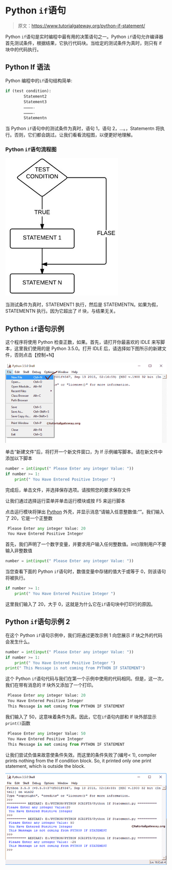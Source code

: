 # Python `if`语句

> 原文：<https://www.tutorialgateway.org/python-if-statement/>

Python `if`语句是实时编程中最有用的决策语句之一。Python `if`语句允许编译器首先测试条件，根据结果，它执行代码块。当给定的测试条件为真时，则只有 if 块中的代码执行。

## Python If 语法

Python 编程中的`if`语句结构简单:

```py
if (test condition):
        Statement2
        Statement3
        ………….
        ………….
        Statementn
```

当 Python `if`语句中的测试条件为真时，语句 1，语句 2，…。，Statementn 将执行。否则，它们都会跳过。让我们看看流程图，以便更好地理解。

### Python `if`语句流程图

![Python If Statement Flow Chart](img/c4d018856cb544980e2449110f02e399.png)

当测试条件为真时，STATEMENT1 执行，然后是 STATEMENTN。如果为假，STATEMENTN 执行。因为它超出了 if 块，与结果无关。

## Python `if`语句示例

这个程序将使用 Python 检查正数，如果。首先，请打开你最喜欢的 IDLE 来写脚本，这里我们使用的是 Python 3.5.0。打开 IDLE 后，请选择如下图所示的新建文件，否则点击【控制+N】

![Python If Statement 1](img/e302631f8370e7b0ac954caac6172706.png)

单击“新建文件”后，将打开一个新文件窗口，为 If 示例编写脚本。请在新文件中添加以下脚本

```py
number = int(input(" Please Enter any integer Value: "))
if number >= 1:
    print(" You Have Entered Positive Integer ")
```

完成后，单击文件，并选择保存选项。请按照您的要求保存文件

让我们通过选择运行菜单并单击运行模块或按 F5 来运行脚本

点击运行模块将弹出 [Python](https://www.tutorialgateway.org/python-tutorial/) 外壳，并显示消息“请输入任意整数值:“”。我们输入了 20，它是一个正整数

```py
 Please Enter any integer Value: 20
 You Have Entered Positive Integer 
```

首先，我们声明了一个数字变量，并要求用户输入任何整数值。int()限制用户不要输入非整数值

```py
number = int(input(" Please Enter any integer Value: "))
```

当您查看下面的 Python `if`语句时，数值变量中存储的值大于或等于 0，则该语句将被执行。

```py
if number >= 1:
    print(" You Have Entered Positive Integer ")
```

这里我们输入了 20，大于 0，这就是为什么它在`if`语句块中打印行的原因。

## Python `if`语句示例 2

在这个 Python `if`语句示例中，我们将通过更改示例 1 向您展示 if 块之外的代码会发生什么。

```py
number = int(input(" Please Enter any integer Value: "))
if number >= 1:
    print(" You Have Entered Positive Integer ")
print(" This Message is not coming from PYTHON IF STATEMENT")
```

这个 Python `if`语句代码与我们在第一个示例中使用的代码相同。但是，这一次，我们在带有消息的 If 块外又添加了一个打印。

```py
 Please Enter any integer Value: 20
 You Have Entered Positive Integer 
 This Message is not coming from PYTHON IF STATEMENT
```

我们输入了 50，这意味着条件为真。因此，它在`if`语句内部和 If 块外部显示`print()`函数

```py
 Please Enter any integer Value: 50
 You Have Entered Positive Integer 
 This Message is not coming from PYTHON IF STATEMENT
```

让我们尝试负值来故意使条件失效。而这里的条件失败了(编号< 1), compiler prints nothing from the If condition block. So, it printed only one print statement, which is outside the block.

![Python If Statement 8](img/63b6e237983242bc703fc1b59c7d4ecb.png)